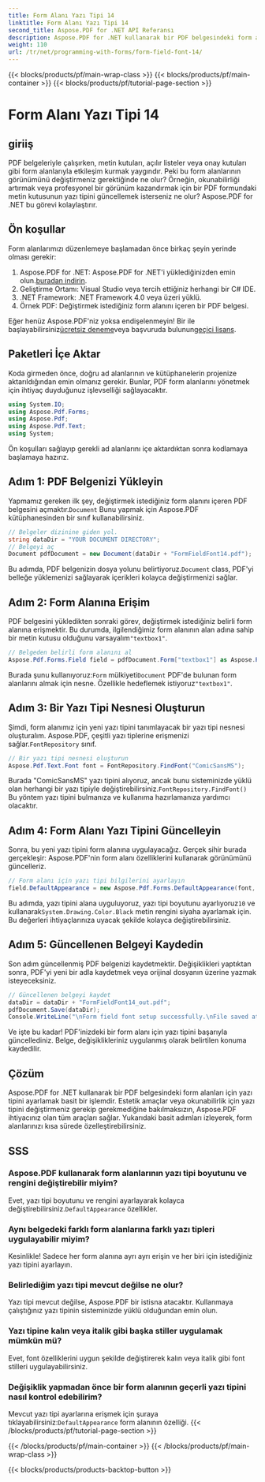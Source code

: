 ```yaml
---
title: Form Alanı Yazı Tipi 14
linktitle: Form Alanı Yazı Tipi 14
second_title: Aspose.PDF for .NET API Referansı
description: Aspose.PDF for .NET kullanarak bir PDF belgesindeki form alanlarının yazı tipini nasıl değiştireceğinizi öğrenin. Daha iyi PDF formları için kod örnekleri ve ipuçları içeren adım adım kılavuz.
weight: 110
url: /tr/net/programming-with-forms/form-field-font-14/
---
```


{{< blocks/products/pf/main-wrap-class >}}
{{< blocks/products/pf/main-container >}}
{{< blocks/products/pf/tutorial-page-section >}}

# Form Alanı Yazı Tipi 14

## giriiş

PDF belgeleriyle çalışırken, metin kutuları, açılır listeler veya onay kutuları gibi form alanlarıyla etkileşim kurmak yaygındır. Peki bu form alanlarının görünümünü değiştirmeniz gerektiğinde ne olur? Örneğin, okunabilirliği artırmak veya profesyonel bir görünüm kazandırmak için bir PDF formundaki metin kutusunun yazı tipini güncellemek isterseniz ne olur? Aspose.PDF for .NET bu görevi kolaylaştırır. 


## Ön koşullar

Form alanlarımızı düzenlemeye başlamadan önce birkaç şeyin yerinde olması gerekir:

1.  Aspose.PDF for .NET: Aspose.PDF for .NET'i yüklediğinizden emin olun.[buradan indirin](https://releases.aspose.com/pdf/net/).
2. Geliştirme Ortamı: Visual Studio veya tercih ettiğiniz herhangi bir C# IDE.
3. .NET Framework: .NET Framework 4.0 veya üzeri yüklü.
4. Örnek PDF: Değiştirmek istediğiniz form alanını içeren bir PDF belgesi.

 Eğer henüz Aspose.PDF'niz yoksa endişelenmeyin! Bir ile başlayabilirsiniz[ücretsiz deneme](https://releases.aspose.com/)veya başvuruda bulunun[geçici lisans](https://purchase.aspose.com/temporary-license/).

## Paketleri İçe Aktar

Koda girmeden önce, doğru ad alanlarının ve kütüphanelerin projenize aktarıldığından emin olmanız gerekir. Bunlar, PDF form alanlarını yönetmek için ihtiyaç duyduğunuz işlevselliği sağlayacaktır.

```csharp
using System.IO;
using Aspose.Pdf.Forms;
using Aspose.Pdf;
using Aspose.Pdf.Text;
using System;
```

Ön koşulları sağlayıp gerekli ad alanlarını içe aktardıktan sonra kodlamaya başlamaya hazırız.

## Adım 1: PDF Belgenizi Yükleyin

 Yapmamız gereken ilk şey, değiştirmek istediğiniz form alanını içeren PDF belgesini açmaktır.`Document` Bunu yapmak için Aspose.PDF kütüphanesinden bir sınıf kullanabilirsiniz.

```csharp
// Belgeler dizinine giden yol.
string dataDir = "YOUR DOCUMENT DIRECTORY";
// Belgeyi aç
Document pdfDocument = new Document(dataDir + "FormFieldFont14.pdf");
```

 Bu adımda, PDF belgenizin dosya yolunu belirtiyoruz.`Document` class, PDF'yi belleğe yüklemenizi sağlayarak içerikleri kolayca değiştirmenizi sağlar.

## Adım 2: Form Alanına Erişim

 PDF belgesini yükledikten sonraki görev, değiştirmek istediğiniz belirli form alanına erişmektir. Bu durumda, ilgilendiğimiz form alanının alan adına sahip bir metin kutusu olduğunu varsayalım`"textbox1"`.

```csharp
// Belgeden belirli form alanını al
Aspose.Pdf.Forms.Field field = pdfDocument.Form["textbox1"] as Aspose.Pdf.Forms.Field;
```

 Burada şunu kullanıyoruz:`Form` mülkiyeti`Document` PDF'de bulunan form alanlarını almak için nesne. Özellikle hedeflemek istiyoruz`"textbox1"`.

## Adım 3: Bir Yazı Tipi Nesnesi Oluşturun

 Şimdi, form alanımız için yeni yazı tipini tanımlayacak bir yazı tipi nesnesi oluşturalım. Aspose.PDF, çeşitli yazı tiplerine erişmenizi sağlar.`FontRepository` sınıf.

```csharp
// Bir yazı tipi nesnesi oluşturun
Aspose.Pdf.Text.Font font = FontRepository.FindFont("ComicSansMS");
```

 Burada "ComicSansMS" yazı tipini alıyoruz, ancak bunu sisteminizde yüklü olan herhangi bir yazı tipiyle değiştirebilirsiniz.`FontRepository.FindFont()` Bu yöntem yazı tipini bulmanıza ve kullanıma hazırlamanıza yardımcı olacaktır.

## Adım 4: Form Alanı Yazı Tipini Güncelleyin

Sonra, bu yeni yazı tipini form alanına uygulayacağız. Gerçek sihir burada gerçekleşir: Aspose.PDF'nin form alanı özelliklerini kullanarak görünümünü güncelleriz.

```csharp
// Form alanı için yazı tipi bilgilerini ayarlayın
field.DefaultAppearance = new Aspose.Pdf.Forms.DefaultAppearance(font, 10, System.Drawing.Color.Black);
```

 Bu adımda, yazı tipini alana uyguluyoruz, yazı tipi boyutunu ayarlıyoruz`10` ve kullanarak`System.Drawing.Color.Black` metin rengini siyaha ayarlamak için. Bu değerleri ihtiyaçlarınıza uyacak şekilde kolayca değiştirebilirsiniz.

## Adım 5: Güncellenen Belgeyi Kaydedin

Son adım güncellenmiş PDF belgenizi kaydetmektir. Değişiklikleri yaptıktan sonra, PDF'yi yeni bir adla kaydetmek veya orijinal dosyanın üzerine yazmak isteyeceksiniz.

```csharp
// Güncellenen belgeyi kaydet
dataDir = dataDir + "FormFieldFont14_out.pdf";
pdfDocument.Save(dataDir);
Console.WriteLine("\nForm field font setup successfully.\nFile saved at " + dataDir);
```

Ve işte bu kadar! PDF'inizdeki bir form alanı için yazı tipini başarıyla güncellediniz. Belge, değişiklikleriniz uygulanmış olarak belirtilen konuma kaydedilir.

## Çözüm

Aspose.PDF for .NET kullanarak bir PDF belgesindeki form alanları için yazı tipini ayarlamak basit bir işlemdir. Estetik amaçlar veya okunabilirlik için yazı tipini değiştirmeniz gerekip gerekmediğine bakılmaksızın, Aspose.PDF ihtiyacınız olan tüm araçları sağlar. Yukarıdaki basit adımları izleyerek, form alanlarınızı kısa sürede özelleştirebilirsiniz.

## SSS

### Aspose.PDF kullanarak form alanlarının yazı tipi boyutunu ve rengini değiştirebilir miyim?
 Evet, yazı tipi boyutunu ve rengini ayarlayarak kolayca değiştirebilirsiniz.`DefaultAppearance` özellikler.

### Aynı belgedeki farklı form alanlarına farklı yazı tipleri uygulayabilir miyim?
Kesinlikle! Sadece her form alanına ayrı ayrı erişin ve her biri için istediğiniz yazı tipini ayarlayın.

### Belirlediğim yazı tipi mevcut değilse ne olur?
Yazı tipi mevcut değilse, Aspose.PDF bir istisna atacaktır. Kullanmaya çalıştığınız yazı tipinin sisteminizde yüklü olduğundan emin olun.

### Yazı tipine kalın veya italik gibi başka stiller uygulamak mümkün mü?
Evet, font özelliklerini uygun şekilde değiştirerek kalın veya italik gibi font stilleri uygulayabilirsiniz.

### Değişiklik yapmadan önce bir form alanının geçerli yazı tipini nasıl kontrol edebilirim?
 Mevcut yazı tipi ayarlarına erişmek için şuraya tıklayabilirsiniz:`DefaultAppearance` form alanının özelliği.
{{< /blocks/products/pf/tutorial-page-section >}}

{{< /blocks/products/pf/main-container >}}
{{< /blocks/products/pf/main-wrap-class >}}

{{< blocks/products/products-backtop-button >}}
